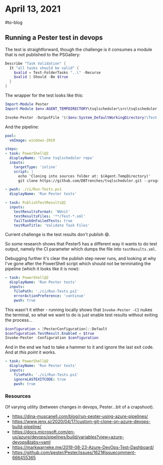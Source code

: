 # April 13, 2021

#to-blog

## Running a Pester test in devops

The test is straightforward, though the challenge is it consumes a module that is not published to the PSGallery:

```powershell
Describe "Task Validation" {
  It "all tasks should be valid" {
    $valid = Test-FolderTasks "..\" -Recurse
    $valid | Should -Be $true
  }
}
```

The wrapper for the test looks like this:

```powershell
Import-Module Pester
Import-Module $env:AGENT_TEMPDIRECTORY\tsqlscheduler\src\tsqlscheduler -Force -Verbose

Invoke-Pester -OutputFile "$($env:System_DefaultWorkingDirectory)\Test-Results.xml" -OutputFormat NUnitXml -Path .\CI.tests.ps1 -Verbose
```

And the pipeline:

```yaml
pool:
  vmImage: windows-2019

steps:
- task: PowerShell@2
  displayName: 'Clone tsqlscheduler repo'
  inputs:
    targetType: 'inline'
    script: |
      echo 'Cloning into sources folder at: $(Agent.TempDirectory)'
      git clone https://github.com/DBTrenches/tsqlscheduler.git --progress $(Agent.TempDirectory)\tsqlscheduler

- pwsh: ./ci/Run-Tests.ps1
  displayName: 'Run Pester tests'

- task: PublishTestResults@2
  inputs:
    testResultsFormat: 'NUnit'
    testResultsFiles: '**/Test-*.xml'
    failTaskOnFailedTests: true
    testRunTitle: 'Validate Task Files'
```

Current challenge is the test results don't publish :smile:.

So some research shows that Pester5 has a different way it wants to do test output, namely the CI parameter which dumps the file into `testResults.xml`.

Debugging further it's clear the publish step never runs, and looking at why I've gone after the PowerShell script which should not be terminating the pipeline (which it looks like it is now):

```yaml
- task: PowerShell@2
  displayName: 'Run Pester tests'
  inputs:
    filePath: './ci/Run-Tests.ps1'
    errorActionPreference: 'continue'
    pwsh: true
```

This wasn't it either - running locally shows that `Invoke-Pester -CI` nukes the terminal, so what we want to do is just enable test results without exiting the process...

```powershell
$configuration = [PesterConfiguration]::Default
$configuration.TestResult.Enabled = $true
Invoke-Pester -Configuration $configuration
```

And in the end we had to take a hammer to it and ignore the last exit code.  And at _this point_ it works.

```yaml
- task: PowerShell@2
  displayName: 'Run Pester tests'
  inputs:
    filePath: './ci/Run-Tests.ps1'
    ignoreLASTEXITCODE: true
    pwsh: true
```

### Resources

Of varying utility (between changes in devops, Pester...bit of a crapshoot).

- https://dina-muscanell.com/blog/run-pester-using-azure-pipelines/
- https://www.jenx.si/2020/04/17/custom-git-clone-on-azure-devops-build-pipeline/
- https://docs.microsoft.com/en-us/azure/devops/pipelines/build/variables?view=azure-devops&tabs=yaml
- https://markwarneke.me/2019-08-23-Azure-DevOps-Test-Dashboard/
- https://github.com/pester/Pester/issues/1621#issuecomment-666455365